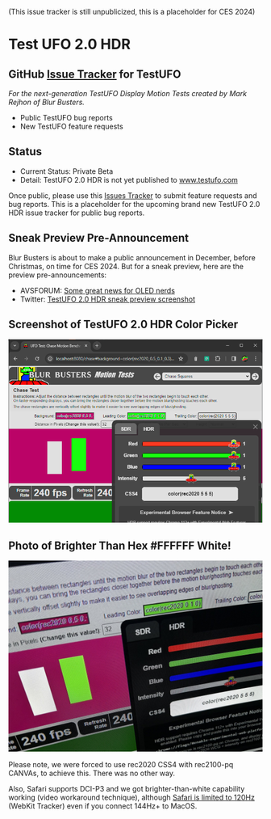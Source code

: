 (This issue tracker is still unpublicized, this is a placeholder for CES 2024)

# Test UFO 2.0 HDR

## GitHub [Issue Tracker](https://github.com/blurbusters/testufo-public/issues) for TestUFO

*For the next-generation TestUFO Display Motion Tests created by Mark Rejhon of Blur Busters.*

- Public TestUFO bug reports
- New TestUFO feature requests

## Status

- Current Status: Private Beta
- Detail: TestUFO 2.0 HDR is not yet published to www.testufo.com

Once public, please use this [Issues Tracker](https://github.com/blurbusters/testufo-public/issues) to submit feature requests and bug reports. This is a placeholder for the upcoming brand new TestUFO 2.0 HDR issue tracker for public bug reports.  

## Sneak Preview Pre-Announcement

Blur Busters is about to make a public announcement in December, before Christmas, on time for CES 2024.  But for a sneak preview, here are the preview pre-announcements:

- AVSFORUM: [Some great news for OLED nerds](https://www.avsforum.com/threads/oled-tvs-technology-advancements-thread.681125/page-1058#post-62984052)
- Twitter: [TestUFO 2.0 HDR sneak preview screenshot](https://twitter.com/BlurBusters/status/1730056458899763605)

## Screenshot of TestUFO 2.0 HDR Color Picker

![TestUFO HDR 2.0 Screenshot](testufo-screenshot.png)

## Photo of Brighter Than Hex #FFFFFF White!

![TestUFO HDR 2.0 Photo with Brighter-Than-White](testufo-hdr-photo.jpg)

Please note, we were forced to use rec2020 CSS4 with rec2100-pq CANVAs, to achieve this. There was no other way.

Also, Safari supports DCI-P3 and we got brighter-than-white capability working (video workaround technique), although [Safari is limited to 120Hz](https://bugs.webkit.org/show_bug.cgi?id=173434) (WebKit Tracker) even if you connect 144Hz+ to MacOS.

